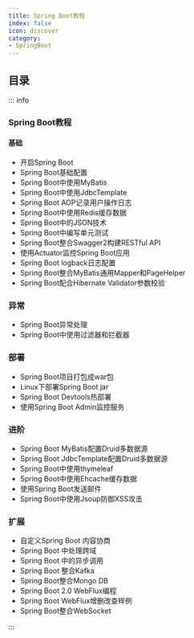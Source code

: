```yaml
---
title: Spring Boot教程
index: false
icon: discover
category:
- SpringBoot
---
```


## 目录

::: info

### Spring Boot教程

#### 基础
+ 开启Spring Boot
+ Spring Boot基础配置
+ Spring Boot中使用MyBatis
+ Spring Boot中使用JdbcTemplate
+ Spring Boot AOP记录用户操作日志
+ Spring Boot中使用Redis缓存数据
+ Spring Boot中的JSON技术
+ Spring Boot中编写单元测试
+ Spring Boot整合Swagger2构建RESTful API
+ 使用Actuator监控Spring Boot应用
+ Spring Boot logback日志配置
+ Spring Boot整合MyBatis通用Mapper和PageHelper
+ Spring Boot配合Hibernate Validator参数校验

### 异常
+ Spring Boot异常处理
+ Spring Boot中使用过滤器和拦截器

### 部署
+ Spring Boot项目打包成war包
+ Linux下部署Spring Boot jar
+ Spring Boot Devtools热部署
+ 使用Spring Boot Admin监控服务

### 进阶
+ Spring Boot MyBatis配置Druid多数据源
+ Spring Boot JdbcTemplate配置Druid多数据源
+ Spring Boot中使用thymeleaf
+ Spring Boot中使用Ehcache缓存数据
+ 使用Spring Boot发送邮件
+ Spring Boot中使用Jsoup防御XSS攻击

### 扩展
+ 自定义Spring Boot 内容协商
+ Spring Boot 中处理跨域
+ Spring Boot 中的异步调用
+ Spring Boot 整合Kafka
+ Spring Boot整合Mongo DB
+ Spring Boot 2.0 WebFlux编程
+ Spring Boot WebFlux增删改查样例
+ Spring Boot整合WebSocket

:::
